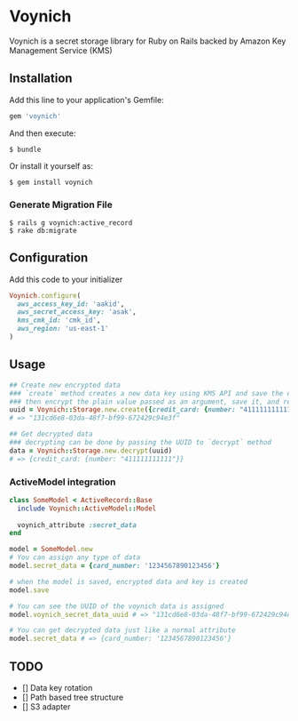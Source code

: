 # Voynich

Voynich is a secret storage library for Ruby on Rails backed by Amazon Key Management Service (KMS)

## Installation

Add this line to your application's Gemfile:

```ruby
gem 'voynich'
```

And then execute:

    $ bundle

Or install it yourself as:

    $ gem install voynich
    
### Generate Migration File

    $ rails g voynich:active_record
    $ rake db:migrate
    
## Configuration

Add this code to your initializer

```ruby
Voynich.configure(
  aws_access_key_id: 'aakid',
  aws_secret_access_key: 'asak',
  kms_cmk_id: 'cmk_id',
  aws_region: 'us-east-1'
)
```

## Usage

```ruby
## Create new encrypted data
### `create` method creates a new data key using KMS API and save the encrypted version of the key,
### then encrypt the plain value passed as an argument, save it, and return the UUID of the saved value
uuid = Voynich::Storage.new.create({credit_card: {number: "411111111111"}})
# => "131cd6e8-03da-48f7-bf99-672429c94e3f"

## Get decrypted data
### decrypting can be done by passing the UUID to `decrypt` method
data = Voynich::Storage.new.decrypt(uuid)
# => {credit_card: {number: "411111111111"}}
```

### ActiveModel integration

```ruby
class SomeModel < ActiveRecord::Base
  include Voynich::ActiveModel::Model
  
  voynich_attribute :secret_data
end

model = SomeModel.new
# You can assign any type of data
model.secret_data = {card_number: '1234567890123456'}

# when the model is saved, encrypted data and key is created
model.save

# You can see the UUID of the voynich data is assigned
model.voynich_secret_data_uuid # => "131cd6e8-03da-48f7-bf99-672429c94e3f"

# You can get decrypted data just like a normal attribute
model.secret_data # => {card_number: '1234567890123456'}
```

## TODO

- [] Data key rotation
- [] Path based tree structure
- [] S3 adapter

